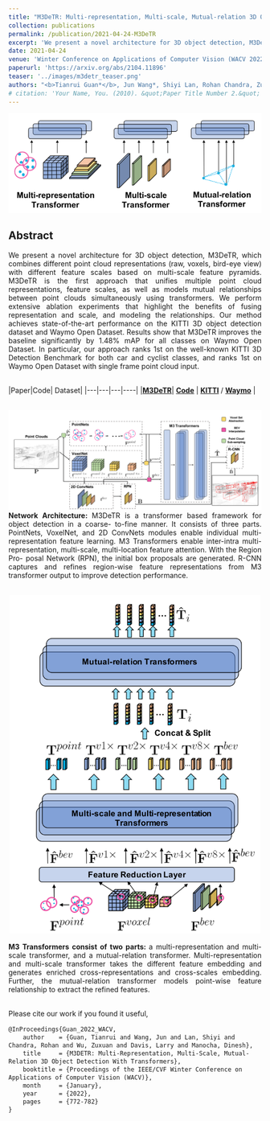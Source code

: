 ```yaml
---
title: "M3DeTR: Multi-representation, Multi-scale, Mutual-relation 3D Object Detection with Transformers"
collection: publications
permalink: /publication/2021-04-24-M3DeTR
excerpt: 'We present a novel architecture for 3D object detection, M3DeTR, which combines different point cloud representations (raw, voxels, bird-eye view) with different feature scales based on multi-scale feature pyramids. M3DeTR is the first approach that unifies multiple point cloud representations, feature scales, as well as models mutual relationships between point clouds simultaneously using transformers. Our method achieves state-of-the-art performance on the KITTI 3D object detection dataset and Waymo Open Dataset.'
date: 2021-04-24
venue: 'Winter Conference on Applications of Computer Vision (WACV 2022)'
paperurl: 'https://arxiv.org/abs/2104.11896'
teaser: '../images/m3detr_teaser.png'
authors: "<b>Tianrui Guan*</b>, Jun Wang*, Shiyi Lan, Rohan Chandra, Zuxuan Wu, Larry Davis, Dinesh Manocha"
# citation: 'Your Name, You. (2010). &quot;Paper Title Number 2.&quot; <i>Journal 1</i>. 1(2).'
---
```

<p style="text-align:center;">
<img src="../images/m3detr_teaser.png">
</p>

## Abstract
<div style="text-align: justify">We present a novel architecture for 3D object detection, M3DeTR, which combines different point cloud representations (raw, voxels, bird-eye view) with different feature scales based on multi-scale feature pyramids. M3DeTR is the first approach that unifies multiple point cloud representations, feature scales, as well as models mutual relationships between point clouds simultaneously using transformers. We perform extensive ablation experiments that highlight the benefits of fusing representation and scale, and modeling the relationships. Our method achieves state-of-the-art performance on the KITTI 3D object detection dataset and Waymo Open Dataset. Results show that M3DeTR improves the baseline significantly by 1.48% mAP for all classes on Waymo Open Dataset. In particular, our approach ranks 1st on the well-known KITTI 3D Detection Benchmark for both car and cyclist classes, and ranks 1st on Waymo Open Dataset with single frame point cloud input.</div>
<br>

|Paper|Code| Dataset| 
|---|---|---|----|
|[**M3DeTR**](https://arxiv.org/abs/2104.11896)| [**Code**](https://github.com/rayguan97/M3DETR) |    [**KITTI**](http://www.cvlibs.net/datasets/kitti/eval_object.php?obj_benchmark=3d) / [**Waymo**](https://waymo.com/open/challenges/2021/real-time-3d-prediction/) |

<br>

<img src="../images/m3detr_arch.png" width="1024">
<div style="text-align: justify"> <b>Network Architecture: </b> M3DeTR is a transformer based framework for object detection in a coarse-
to-fine manner. It consists of three parts. PointNets, VoxelNet, and 2D ConvNets modules enable individual multi-representation feature
learning. M3 Transformers enable inter-intra multi-representation, multi-scale, multi-location feature attention. With the Region Pro-
posal Network (RPN), the initial box proposals are generated. R-CNN captures and refines region-wise feature representations from M3
transformer output to improve detection performance. </div>

<br>
<p style="text-align:center;">
<img src="../images/m3detr_transformer.png" width="500" centering>
</p>
<div style="text-align: justify"> <b> M3 Transformers consist of two parts: </b> a multi-representation and multi-scale transformer, and a mutual-relation
transformer. Multi-representation and multi-scale transformer
takes the different feature embedding and generates enriched
cross-representations and cross-scales embedding. Further,
the mutual-relation transformer models point-wise feature
relationship to extract the refined features. </div>

<br>

Please cite our work if you found it useful,

```
@InProceedings{Guan_2022_WACV,
    author    = {Guan, Tianrui and Wang, Jun and Lan, Shiyi and Chandra, Rohan and Wu, Zuxuan and Davis, Larry and Manocha, Dinesh},
    title     = {M3DETR: Multi-Representation, Multi-Scale, Mutual-Relation 3D Object Detection With Transformers},
    booktitle = {Proceedings of the IEEE/CVF Winter Conference on Applications of Computer Vision (WACV)},
    month     = {January},
    year      = {2022},
    pages     = {772-782}
}
```
